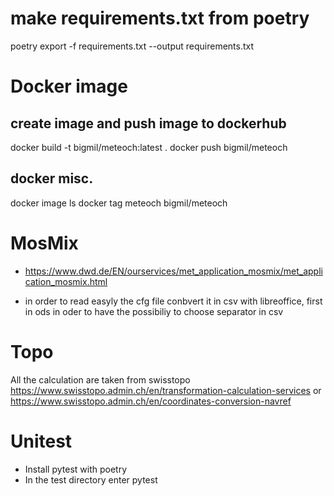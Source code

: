 # make requirements.txt from poetry

poetry export -f requirements.txt --output requirements.txt

# Docker image

## create image and push image to dockerhub

docker build -t bigmil/meteoch:latest .
docker push bigmil/meteoch

## docker misc.

docker image ls
docker tag meteoch bigmil/meteoch

# MosMix

- https://www.dwd.de/EN/ourservices/met_application_mosmix/met_application_mosmix.html

- in order to read easyly the cfg file conbvert it in csv with libreoffice, first in ods in oder to have the possibiliy to choose separator in csv

# Topo

All the calculation are taken from swisstopo https://www.swisstopo.admin.ch/en/transformation-calculation-services or https://www.swisstopo.admin.ch/en/coordinates-conversion-navref

# Unitest

- Install pytest with poetry
- In the test directory enter pytest